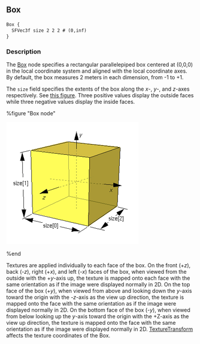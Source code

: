 ## Box

```
Box {
  SFVec3f size 2 2 2 # (0,inf)
}
```

### Description

The [Box](#box) node specifies a rectangular parallelepiped box centered at
(0,0,0) in the local coordinate system and aligned with the local coordinate
axes. By default, the box measures 2 meters in each dimension, from -1 to +1.

The `size` field specifies the extents of the box along the *x*-, *y*-, and
*z*-axes respectively. See [this figure](#box-node). Three positive values
display the outside faces while three negative values display the inside faces.

%figure "Box node"

![box.png](images/box.png)

%end

Textures are applied individually to each face of the box. On the front (+*z*),
back (-*z*), right (+*x*), and left (-*x*) faces of the box, when viewed from
the outside with the +*y*-axis up, the texture is mapped onto each face with the
same orientation as if the image were displayed normally in 2D. On the top face
of the box (+*y*), when viewed from above and looking down the *y*-axis toward
the origin with the -*z*-axis as the view up direction, the texture is mapped
onto the face with the same orientation as if the image were displayed normally
in 2D. On the bottom face of the box (-*y*), when viewed from below looking up
the *y*-axis toward the origin with the +Z-axis as the view up direction, the
texture is mapped onto the face with the same orientation as if the image were
displayed normally in 2D. [TextureTransform](texturetransform.md) affects the
texture coordinates of the Box.
